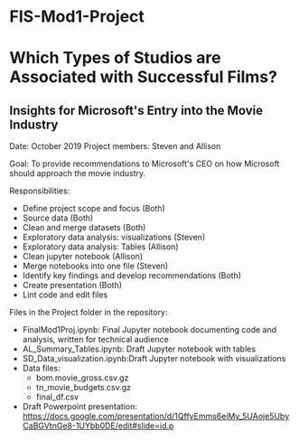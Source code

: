 # FIS-Mod1-Project

# Which Types of Studios are Associated with Successful Films? 
## Insights for Microsoft's Entry into the Movie Industry

Date: October 2019
Project members: Steven and Allison

Goal: To provide recommendations to Microsoft's CEO on how Microsoft should approach the movie industry.  

Responsibilities:
 - Define project scope and focus (Both)
 - Source data (Both)
 - Clean and merge datasets (Both)
 - Exploratory data analysis: visualizations (Steven)
 - Exploratory data analysis: Tables (Allison)
 - Clean jupyter notebook (Allison)
 - Merge notebooks into one file (Steven)
 - Identify key findings and develop recommendations (Both)
 - Create presentation (Both)
 - Lint code and edit files
 
 Files in the Project folder in the repository:
 - FinalMod1Proj.ipynb: Final Jupyter notebook documenting code and analysis, written for technical audience
 - AL_Summary_Tables.ipynb: Draft Jupyter notebook with tables
 - SD_Data_visualization.ipynb:Draft Jupyter notebook with visualizations
 - Data files:
     - bom.movie_gross.csv.gz 
     - tn_movie_budgets.csv.gz
     - final_df.csv
 - Draft Powerpoint presentation: https://docs.google.com/presentation/d/1QffyEmms6eiMy_5UAoje5UbyCaBGVtnGe8-1UYbb0DE/edit#slide=id.p
 

